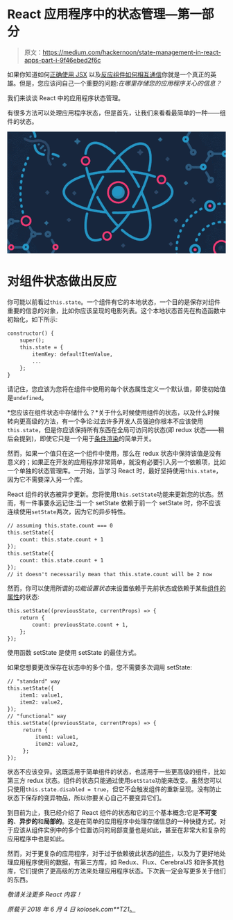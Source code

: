 # React 应用程序中的状态管理—第一部分

> 原文：<https://medium.com/hackernoon/state-management-in-react-apps-part-i-9f46ebed2f6c>

如果你知道如何[正确使用 JSX](https://kolosek.com/react-jsx-loops/) 以及[反应组件如何相互通信](https://kolosek.com/react-props-basic/)你就是一个真正的英雄。但是，您应该问自己一个重要的问题:*在哪里存储您的应用程序关心的信息？*

我们来谈谈 React 中的应用程序状态管理。

有很多方法可以处理应用程序状态，但是首先，让我们来看看最简单的一种——组件的状态。

![](img/c588302483f4925325e54e3982d2b39d.png)

# 对组件状态做出反应

你可能以前看过`this.state`。一个组件有它的本地状态，一个目的是保存对组件重要的信息的对象，比如你应该呈现的电影列表。这个本地状态首先在构造函数中初始化，如下所示:

```
constructor() {
    super();
    this.state = {
        itemKey: defaultItemValue,
        ...
    };
}
```

请记住，您应该为您将在组件中使用的每个状态属性定义一个默认值，即使初始值是`undefined`。

*您应该在组件状态中存储什么？*关于什么时候使用组件的状态，以及什么时候转向更高级的方法，有一个争论:过去许多开发人员强迫你根本不应该使用`this.state`，但是你应该保持所有东西在全局可访问的状态(即 redux 状态——稍后会提到)，即使它只是一个用于[条件渲染](https://kolosek.com/react-jsx-conditions/)的简单开关。

然而，如果一个值只在这一个组件中使用，那么在 redux 状态中保持该值是没有意义的；如果正在开发的应用程序非常简单，就没有必要引入另一个依赖项，比如一个单独的状态管理库。一开始，当学习 React 时，最好坚持使用`this.state`，因为它不需要深入另一个库。

React 组件的状态被异步更新。您将使用`this.setState`功能来更新您的状态。然而，有一件事要永远记住:当一个 setState 依赖于前一个 setState 时，你不应该连续使用`setState`两次，因为它的异步特性。

```
// assuming this.state.count === 0
this.setState({
    count: this.state.count + 1
});
this.setState({
    count: this.state.count + 1
});
// it doesn't necessarily mean that this.state.count will be 2 now
```

然而，你可以使用所谓的*功能设置状态*来设置依赖于先前状态或依赖于某些[组件的属性](https://kolosek.com/react-props-basic/)的状态:

```
this.setState((previousState, currentProps) => {
    return {
        count: previousState.count + 1,
    };
});
```

使用函数 setState 是使用 setState 的最佳方式。

如果您想要更改保存在状态中的多个值，您不需要多次调用 setState:

```
// "standard" way
this.setState({
    item1: value1,
    item2: value2,
});
// "functional" way
this.setState((previousState, currentProps) => {
     return {
         item1: value1,
         item2: value2,
     };
});
```

状态不应该变异。这既适用于简单组件的状态，也适用于一些更高级的组件，比如第三方 redux 状态。组件的状态只能通过使用`setState`功能来改变。虽然您可以只使用`this.state.disabled = true`，但它不会触发组件的重新呈现。没有防止状态下保存的变异物品，所以你要关心自己不要变异它们。

到目前为止，我已经介绍了 React 组件的状态和它的三个基本概念:它是**不可变的**、**异步的**和**局部的**。这是在简单的应用程序中处理存储信息的一种快捷方式，对于应该从组件实例中的多个位置访问的局部变量也是如此，甚至在非常大和复杂的应用程序中也是如此。

然而，对于更复杂的应用程序，对于过于依赖彼此状态的[组件](https://kolosek.com/react-props-communication/)，以及为了更好地处理应用程序使用的数据，有第三方库，如 Redux、Flux、CerebralJS 和许多其他库，它们提供了更高级的方法来处理应用程序状态。下次我一定会写更多关于他们的东西。

*敬请关注更多 React 内容！*

*原载于 2018 年 6 月 4 日 kolosek.com**T21*[。](https://kolosek.com/react-state/?utm_source=me)